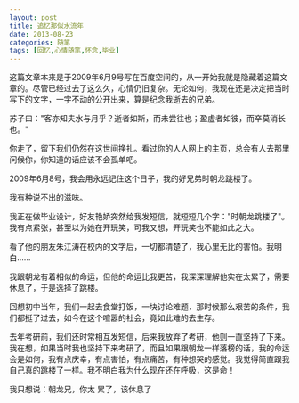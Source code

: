 ```yaml
---
layout: post
title: 追忆那似水流年
date: 2013-08-23
categories: 随笔
tags: [回忆,心情随笔,怀念,毕业]
---
```


这篇文章本来是于2009年6月9号写在百度空间的，从一开始我就是隐藏着这篇文章的。尽管已经过去了这么久，心情仍旧复杂。无论如何，我现在还是决定把当时写下的文字，一字不动的公开出来，算是纪念我逝去的兄弟。

苏子曰："客亦知夫水与月乎？逝者如斯，而未尝往也；盈虚者如彼，而卒莫消长也。"

你走了，留下我们仍然在这世间挣扎。看过你的人人网上的主页，总会有人去那里问候你，你知道的话应该不会孤单吧。

<!-- more -->

2009年6月8号，我会用永远记住这个日子，我的好兄弟时朝龙跳楼了。

我有种说不出的滋味。

我正在做毕业设计，好友艳娇突然给我发短信，就短短几个字："时朝龙跳楼了"。我有点紧张，甚至以为她在开玩笑，可我又想，开玩笑也不能如此之大。

看了他的朋友朱江涛在校内的文字后，一切都清楚了，我心里无比的害怕。我明白......

我跟朝龙有着相似的命运，但他的命运比我更苦，我深深理解他实在太累了，需要休息了，于是选择了跳楼。

回想初中当年，我们一起去食堂打饭，一块讨论难题，那时候那么艰苦的条件，我们都挺了过去，如今在这个喧嚣的社会，竟如此难的去生存。

去年考研前，我们还时常相互发短信，后来我放弃了考研，他则一直坚持了下来。我在想，如果当时我也坚持下来考研了，而且如果跟朝龙一样落榜的话，我的命运会是如何，我有点庆幸，有点害怕，有点痛苦，有种想哭的感觉。我觉得简直跟我自己真的跳楼了一样。我不明白我为什么现在还在呼吸，这是命！

我只想说：朝龙兄，你太 累了，该休息了